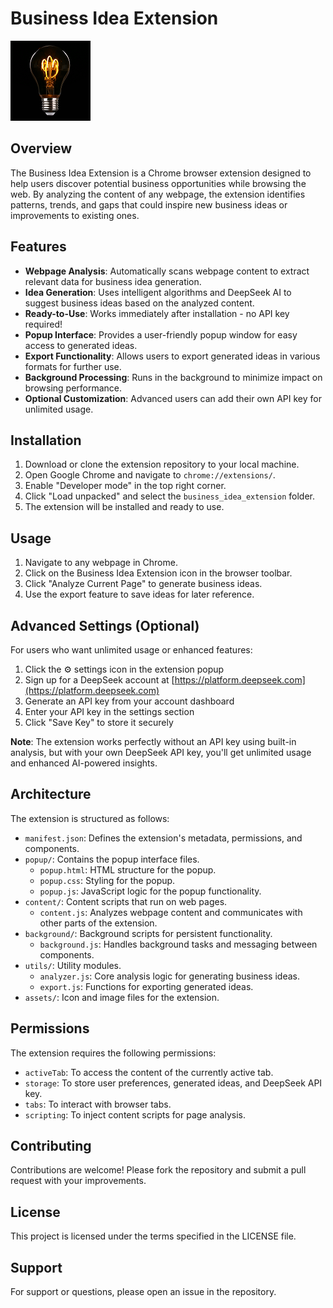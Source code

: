 # Business Idea Extension

![Business Idea Extension Icon](assets/icon128.png)

## Overview

The Business Idea Extension is a Chrome browser extension designed to help users discover potential business opportunities while browsing the web. By analyzing the content of any webpage, the extension identifies patterns, trends, and gaps that could inspire new business ideas or improvements to existing ones.

## Features

- **Webpage Analysis**: Automatically scans webpage content to extract relevant data for business idea generation.
- **Idea Generation**: Uses intelligent algorithms and DeepSeek AI to suggest business ideas based on the analyzed content.
- **Ready-to-Use**: Works immediately after installation - no API key required!
- **Popup Interface**: Provides a user-friendly popup window for easy access to generated ideas.
- **Export Functionality**: Allows users to export generated ideas in various formats for further use.
- **Background Processing**: Runs in the background to minimize impact on browsing performance.
- **Optional Customization**: Advanced users can add their own API key for unlimited usage.

## Installation

1. Download or clone the extension repository to your local machine.
2. Open Google Chrome and navigate to `chrome://extensions/`.
3. Enable "Developer mode" in the top right corner.
4. Click "Load unpacked" and select the `business_idea_extension` folder.
5. The extension will be installed and ready to use.

## Usage

1. Navigate to any webpage in Chrome.
2. Click on the Business Idea Extension icon in the browser toolbar.
3. Click "Analyze Current Page" to generate business ideas.
4. Use the export feature to save ideas for later reference.

## Advanced Settings (Optional)

For users who want unlimited usage or enhanced features:

1. Click the ⚙️ settings icon in the extension popup
2. Sign up for a DeepSeek account at [https://platform.deepseek.com](https://platform.deepseek.com)
3. Generate an API key from your account dashboard
4. Enter your API key in the settings section
5. Click "Save Key" to store it securely

**Note**: The extension works perfectly without an API key using built-in analysis, but with your own DeepSeek API key, you'll get unlimited usage and enhanced AI-powered insights.



## Architecture

The extension is structured as follows:

- `manifest.json`: Defines the extension's metadata, permissions, and components.
- `popup/`: Contains the popup interface files.
  - `popup.html`: HTML structure for the popup.
  - `popup.css`: Styling for the popup.
  - `popup.js`: JavaScript logic for the popup functionality.
- `content/`: Content scripts that run on web pages.
  - `content.js`: Analyzes webpage content and communicates with other parts of the extension.
- `background/`: Background scripts for persistent functionality.
  - `background.js`: Handles background tasks and messaging between components.
- `utils/`: Utility modules.
  - `analyzer.js`: Core analysis logic for generating business ideas.
  - `export.js`: Functions for exporting generated ideas.
- `assets/`: Icon and image files for the extension.

## Permissions

The extension requires the following permissions:

- `activeTab`: To access the content of the currently active tab.
- `storage`: To store user preferences, generated ideas, and DeepSeek API key.
- `tabs`: To interact with browser tabs.
- `scripting`: To inject content scripts for page analysis.

## Contributing

Contributions are welcome! Please fork the repository and submit a pull request with your improvements.

## License

This project is licensed under the terms specified in the LICENSE file.

## Support

For support or questions, please open an issue in the repository.
